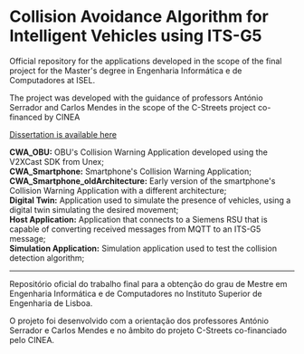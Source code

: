 # Collision Avoidance Algorithm for Intelligent Vehicles using ITS-G5

Official repository for the applications developed in the scope of the final project for the Master's degree in Engenharia Informática e de Computadores at ISEL.

The project was developed with the guidance of professors António Serrador and Carlos Mendes in the scope of the C-Streets project co-financed by CINEA


[Dissertation is available here](https://github.com/DiogoSalgado/CollisionWarningApp/blob/c991e199391c37d0cdd2d7793b408e3626c710c7/Collision%20Avoidance%20Algorithm%20for%20Intelligent%20Vehicles%20using%20ITS-G5.pdf)


**CWA_OBU:** OBU's Collision Warning Application developed using the V2XCast SDK from Unex;<br />
**CWA_Smartphone:** Smartphone's Collision Warning Application;<br />
**CWA_Smartphone_oldArchitecture:** Early version of the smartphone's Collision Warning Application with a different architecture;<br />
**Digital Twin:** Application used to simulate the presence of vehicles, using a digital twin simulating the desired movement;<br />
**Host Application:** Application that connects to a Siemens RSU that is capable of converting received messages from MQTT to an ITS-G5 message;<br />
**Simulation Application:** Simulation application used to test the collision detection algorithm;<br />

***************

Repositório oficial do trabalho final para a obtenção do grau de Mestre em Engenharia Informática e de Computadores no Instituto Superior de Engenharia de Lisboa.

O projeto foi desenvolvido com a orientação dos professores António Serrador e Carlos Mendes e no âmbito do projeto C-Streets co-financiado pelo CINEA.
